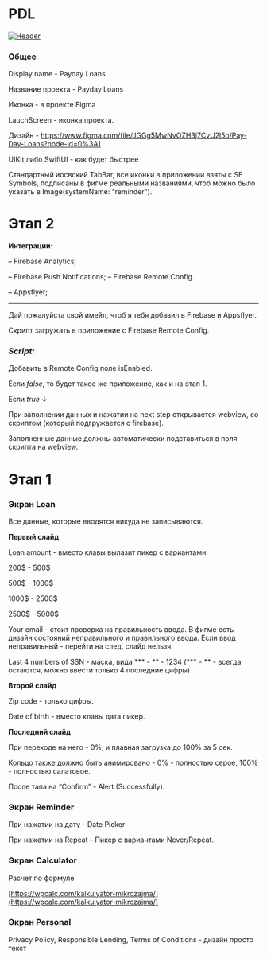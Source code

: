 # PDL

[![Header](https://github.com/gwair1989/pdl/blob/main/PDL2.gif)](https://github.com/gwair1989/pdl)

### Общее

Display name - Payday Loans

Название проекта - Payday Loans

Иконка - в проекте Figma

LauchScreen - иконка проекта.

Дизайн - https://www.figma.com/file/JGGg5MwNvOZH3j7CvU2l5o/Pay-Day-Loans?node-id=0%3A1

UIKit либо SwiftUI - как будет быстрее

Стандартный иосвский TabBar, все иконки в приложении взяты с SF Symbols, подписаны в фигме реальными названиями, чтоб можно было указать в Image(systemName: “reminder”).

# Этап 2

**Интеграции:**

– Firebase Analytics;

– Firebase Push Notifications;
– Firebase Remote Config.

– Appsflyer;

---

Дай пожалуйста свой имейл, чтоб я тебя добавил в Firebase и Appsflyer.

Скрипт загружать в приложение с Firebase Remote Config.

### *Script:*

<script type="text/javascript">

var _lg_form_init_ = {

"aid": 14325,

"formToken": "cd92d781"

};

</script>

<script type="text/javascript" async="true" src="https://loansaccount.com/form/applicationInit.js"></script>

<div id="_lg_form_"></div>

Добавить в Remote Config поле isEnabled.

Если *false*, то будет такое же приложение, как и на этап 1.

Если *true* ↓

При заполнении данных и нажатии на next step открывается webview, со скриптом (который подгружается с firebase). 

Заполненные данные должны автоматически подставиться в поля скрипта на webview.


# Этап 1

### Экран Loan

Все данные, которые вводятся никуда не записываются.

**Первый слайд**

Loan amount - вместо клавы вылазит пикер с вариантами:

200$ - 500$

500$ - 1000$

1000$ - 2500$

2500$ - 5000$

Your email - стоит проверка на правильность ввода. В фигме есть дизайн состояний неправильного и правильного ввода. Если ввод неправильный - перейти на след. слайд нельзя.

Last 4 numbers of SSN - маска, вида *** - ** - 1234 (*** - ** - всегда остаются, можно ввести только 4 последние цифры)

**Второй слайд**

Zip code - только цифры.

Date of birth - вместо клавы дата пикер.

**Последний слайд**

При переходе на него - 0%, и плавная загрузка до 100% за 5 сек.

Кольцо также должно быть анимировано - 0% - полностью серое, 100% - полностью салатовое.

После тапа на “Confirm” - Alert (Successfully).

### Экран Reminder

При нажатии на дату - Date Picker

При нажатии на Repeat - Пикер с вариантами Never/Repeat.


### Экран Calculator

Расчет по формуле 

[https://wpcalc.com/kalkulyator-mikrozajma/](https://wpcalc.com/kalkulyator-mikrozajma/)

### Экран Personal

Privacy Policy, Responsible Lending, Terms of Conditions - дизайн просто текст
